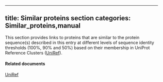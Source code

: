 
---
title: Similar proteins section
categories: Similar_proteins,manual
---

This section provides links to proteins that are similar to the protein sequence(s) described in this entry at different levels of sequence identity thresholds (100%, 90% and 50%) based on their membership in UniProt Reference Clusters ([UniRef](http://www.uniprot.org/help/uniref)).

#### Related documents

[UniRef](http://www.uniprot.org/help/uniref)
        